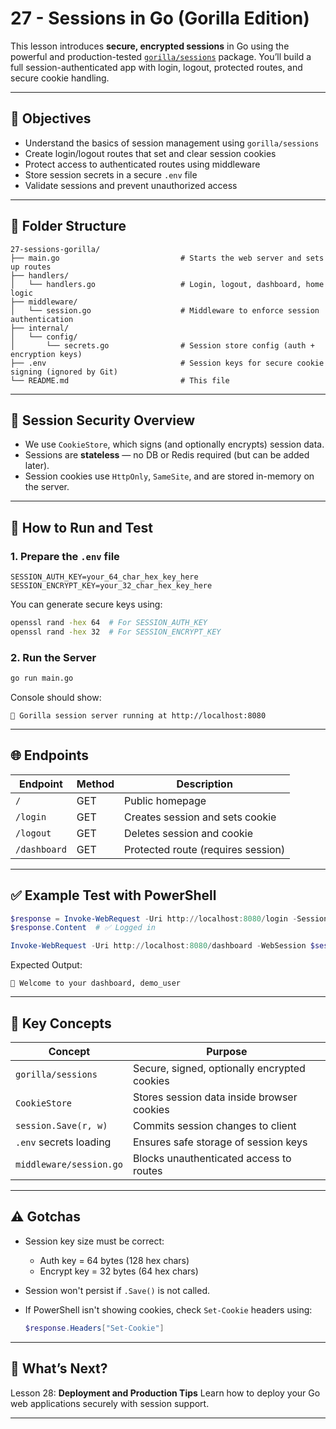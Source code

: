 # 27 - Sessions in Go (Gorilla Edition)

This lesson introduces **secure, encrypted sessions** in Go using the powerful and production-tested [`gorilla/sessions`](https://github.com/gorilla/sessions) package. You’ll build a full session-authenticated app with login, logout, protected routes, and secure cookie handling.

---

## 🎯 Objectives

* Understand the basics of session management using `gorilla/sessions`
* Create login/logout routes that set and clear session cookies
* Protect access to authenticated routes using middleware
* Store session secrets in a secure `.env` file
* Validate sessions and prevent unauthorized access

---

## 📁 Folder Structure

```
27-sessions-gorilla/
├── main.go                           # Starts the web server and sets up routes
├── handlers/
│   └── handlers.go                   # Login, logout, dashboard, home logic
├── middleware/
│   └── session.go                    # Middleware to enforce session authentication
├── internal/
│   └── config/
│       └── secrets.go                # Session store config (auth + encryption keys)
├── .env                              # Session keys for secure cookie signing (ignored by Git)
└── README.md                         # This file
```

---

## 🔐 Session Security Overview

* We use `CookieStore`, which signs (and optionally encrypts) session data.
* Sessions are **stateless** — no DB or Redis required (but can be added later).
* Session cookies use `HttpOnly`, `SameSite`, and are stored in-memory on the server.

---

## 🧪 How to Run and Test

### 1. Prepare the `.env` file

```env
SESSION_AUTH_KEY=your_64_char_hex_key_here
SESSION_ENCRYPT_KEY=your_32_char_hex_key_here
```

You can generate secure keys using:

```sh
openssl rand -hex 64  # For SESSION_AUTH_KEY
openssl rand -hex 32  # For SESSION_ENCRYPT_KEY
```

### 2. Run the Server

```bash
go run main.go
```

Console should show:

```
🍪 Gorilla session server running at http://localhost:8080
```

---

## 🌐 Endpoints

| Endpoint     | Method | Description                        |
| ------------ | ------ | ---------------------------------- |
| `/`          | GET    | Public homepage                    |
| `/login`     | GET    | Creates session and sets cookie    |
| `/logout`    | GET    | Deletes session and cookie         |
| `/dashboard` | GET    | Protected route (requires session) |

---

## ✅ Example Test with PowerShell

```powershell
$response = Invoke-WebRequest -Uri http://localhost:8080/login -SessionVariable session
$response.Content  # ✅ Logged in

Invoke-WebRequest -Uri http://localhost:8080/dashboard -WebSession $session
```

Expected Output:

```
🔐 Welcome to your dashboard, demo_user
```

---

## 🧠 Key Concepts

| Concept                 | Purpose                                      |
| ----------------------- | -------------------------------------------- |
| `gorilla/sessions`      | Secure, signed, optionally encrypted cookies |
| `CookieStore`           | Stores session data inside browser cookies   |
| `session.Save(r, w)`    | Commits session changes to client            |
| `.env` secrets loading  | Ensures safe storage of session keys         |
| `middleware/session.go` | Blocks unauthenticated access to routes      |

---

## ⚠️ Gotchas

* Session key size must be correct:

  * Auth key = 64 bytes (128 hex chars)
  * Encrypt key = 32 bytes (64 hex chars)
* Session won't persist if `.Save()` is not called.
* If PowerShell isn't showing cookies, check `Set-Cookie` headers using:

  ```powershell
  $response.Headers["Set-Cookie"]
  ```

---

## 🔁 What’s Next?

Lesson 28: **Deployment and Production Tips**
Learn how to deploy your Go web applications securely with session support.

---